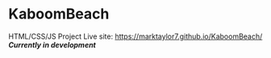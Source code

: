 # KaboomBeach
 HTML/CSS/JS Project
 Live site: https://marktaylor7.github.io/KaboomBeach/
***Currently in development***
